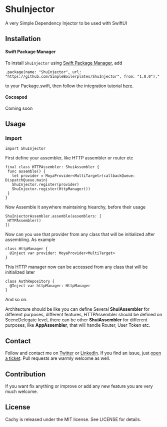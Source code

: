 # ShuInjector
 A very Simple Dependency Injector to be used with SwiftUI
 
 
## Installation

#### Swift Package Manager
To install `ShuInjector` using [Swift Package Manager](https://swift.org/package-manager/), add

`.package(name: "ShuInjector", url: "https://github.com/SimpleBoilerplates/ShuInjector", from: "1.0.0"),"` 

to your Package.swift, then follow the integration tutorial [here](https://swift.org/package-manager#importing-dependencies).

#### Cocoapod
Coming soon


## Usage

### Import

```
import ShuInjector
```

First define your assembler, like HTTP assembler or router etc

```
final class HTTPAssembler: ShuiAssembler {
 func assemble() {
   let provider = MoyaProvider<MultiTarget>(callbackQueue: DispatchQueue.main)
   ShuInjector.register(provider)
   ShuInjector.register(HttpManager())
 }
}
```

Now Assemble it anywhere maintaining hiearchy, before their usage
```
ShuInjectorAssembler.assemble(assemblers: [
 HTTPAssembler()   
])
```

Now can you use that provider from any class that will be initialized after assembling. As example 

```
class HttpManager {
  @Inject var provider: MoyaProvider<MultiTarget>
}
```

This HTTP manager now can be accessed from any class that will be initialized later

```
class AuthRepository {
  @Inject var httpManager: HttpManager
}
```
And so on.

Architecture should be like you can define Several **ShuiAssembler** for different purposes, different features, HTTPAssembler should be defined on SceneDelegate level, there can be other **ShuiAssembler** for different purposes, like **AppAssembler**, that will handle Router, User Token etc. 


## Contact

Follow and contact me on [Twitter](https://twitter.com/SameeSadman) or [LinkedIn](https://www.linkedin.com/in/sadmansamee/). If you find an issue, just [open a ticket](https://github.com/SimpleBoilerplates/ShuInjector/issues/new). Pull requests are warmly welcome as well.

## Contribution

If you want fix anything or improve or add any new feature you are very much welcome.

## License

Cachy is released under the MIT license. See LICENSE for details.

